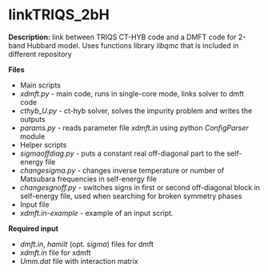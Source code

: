 linkTRIQS_2bH
=============
**Description:**
link between TRIQS CT-HYB code and a DMFT code for 2-band Hubbard model. 
Uses functions library _libqmc_ that is included in different repository

**Files**
* Main scripts
 * _xdmft.py_ - main code, runs in single-core mode, links solver to dmft code
 * _cthyb_U.py_ - ct-hyb solver, solves the impurity problem and writes the outputs
 * _params.py_ - reads parameter file _xdmft.in_ using python _ConfigParser_ module
* Helper scripts
 * _sigmaoffdiag.py_ - puts a constant real off-diagonal part to the self-energy file
 * _changesigma.py_ -  changes inverse temperature or number of Matsubara frequencies in self-energy file
 * _changesgnoff.py_ - switches signs in first or second off-diagonal block in self-energy file, used when searching for broken symmetry phases
* Input file
 * _xdmft.in-example_ - example of an input script.

**Required input**
* _dmft.in_, _hamilt_ (opt. _sigma_) files for dmft
* _xdmft.in_ file for xdmft
* _Umm.dat_ file with interaction matrix
